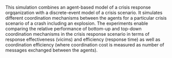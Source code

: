 This simulation combines an agent-based model of a crisis response orgqanization with a discrete-event model of a crisis scenario. It simulates different coordination mechanisms between the agents for a particular crisis scenario of a crash including an explosion. The experiments enable comparing the relative performance of bottom-up and top-down coordination mechanisms in the crisis response scenario in terms of response effectiveness (vicims) and efficiency (response time) as well as coordination efficiency (where coordination cost is measured as number of messages exchanged between the agents).